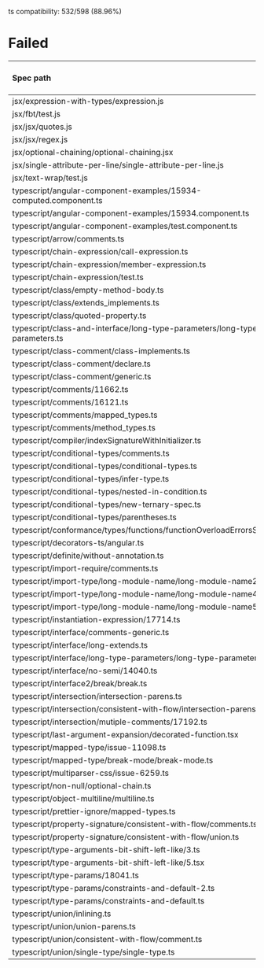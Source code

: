 ts compatibility: 532/598 (88.96%)

# Failed

| Spec path | Failed or Passed | Match ratio |
| :-------- | :--------------: | :---------: |
| jsx/expression-with-types/expression.js | 💥💥💥💥 | 0.00% |
| jsx/fbt/test.js | 💥 | 84.06% |
| jsx/jsx/quotes.js | 💥💥💥💥 | 79.41% |
| jsx/jsx/regex.js | 💥💥💥💥 | 75.00% |
| jsx/optional-chaining/optional-chaining.jsx | 💥 | 85.96% |
| jsx/single-attribute-per-line/single-attribute-per-line.js | 💥✨ | 43.37% |
| jsx/text-wrap/test.js | 💥 | 99.56% |
| typescript/angular-component-examples/15934-computed.component.ts | 💥💥 | 76.92% |
| typescript/angular-component-examples/15934.component.ts | 💥💥 | 53.85% |
| typescript/angular-component-examples/test.component.ts | 💥💥 | 41.18% |
| typescript/arrow/comments.ts | 💥✨ | 44.44% |
| typescript/chain-expression/call-expression.ts | 💥 | 68.75% |
| typescript/chain-expression/member-expression.ts | 💥 | 65.67% |
| typescript/chain-expression/test.ts | 💥 | 0.00% |
| typescript/class/empty-method-body.ts | 💥 | 80.00% |
| typescript/class/extends_implements.ts | 💥 | 90.12% |
| typescript/class/quoted-property.ts | 💥 | 66.67% |
| typescript/class-and-interface/long-type-parameters/long-type-parameters.ts | 💥 | 63.64% |
| typescript/class-comment/class-implements.ts | 💥 | 98.89% |
| typescript/class-comment/declare.ts | 💥 | 84.62% |
| typescript/class-comment/generic.ts | 💥 | 92.00% |
| typescript/comments/11662.ts | 💥 | 80.00% |
| typescript/comments/16121.ts | 💥 | 72.46% |
| typescript/comments/mapped_types.ts | 💥 | 96.77% |
| typescript/comments/method_types.ts | 💥 | 82.05% |
| typescript/compiler/indexSignatureWithInitializer.ts | 💥 | 87.50% |
| typescript/conditional-types/comments.ts | 💥✨ | 31.51% |
| typescript/conditional-types/conditional-types.ts | 💥✨ | 34.48% |
| typescript/conditional-types/infer-type.ts | 💥✨ | 4.76% |
| typescript/conditional-types/nested-in-condition.ts | 💥✨ | 15.79% |
| typescript/conditional-types/new-ternary-spec.ts | 💥✨ | 10.67% |
| typescript/conditional-types/parentheses.ts | 💥✨ | 15.22% |
| typescript/conformance/types/functions/functionOverloadErrorsSyntax.ts | 💥 | 0.00% |
| typescript/decorators-ts/angular.ts | 💥 | 87.50% |
| typescript/definite/without-annotation.ts | 💥 | 91.67% |
| typescript/import-require/comments.ts | 💥 | 33.33% |
| typescript/import-type/long-module-name/long-module-name2.ts | 💥 | 25.00% |
| typescript/import-type/long-module-name/long-module-name4.ts | 💥 | 89.29% |
| typescript/import-type/long-module-name/long-module-name5.ts | 💥 | 33.33% |
| typescript/instantiation-expression/17714.ts | 💥 | 0.00% |
| typescript/interface/comments-generic.ts | 💥💥 | 41.94% |
| typescript/interface/long-extends.ts | 💥💥 | 83.64% |
| typescript/interface/long-type-parameters/long-type-parameters.ts | 💥💥 | 87.33% |
| typescript/interface/no-semi/14040.ts | 💥 | 84.81% |
| typescript/interface2/break/break.ts | 💥💥💥 | 82.30% |
| typescript/intersection/intersection-parens.ts | 💥💥 | 86.17% |
| typescript/intersection/consistent-with-flow/intersection-parens.ts | 💥 | 69.77% |
| typescript/intersection/mutiple-comments/17192.ts | 💥 | 60.00% |
| typescript/last-argument-expansion/decorated-function.tsx | 💥 | 29.06% |
| typescript/mapped-type/issue-11098.ts | 💥 | 97.03% |
| typescript/mapped-type/break-mode/break-mode.ts | 💥 | 68.75% |
| typescript/multiparser-css/issue-6259.ts | 💥 | 57.14% |
| typescript/non-null/optional-chain.ts | 💥 | 72.22% |
| typescript/object-multiline/multiline.ts | 💥✨ | 23.21% |
| typescript/prettier-ignore/mapped-types.ts | 💥 | 96.61% |
| typescript/property-signature/consistent-with-flow/comments.ts | 💥 | 80.00% |
| typescript/property-signature/consistent-with-flow/union.ts | 💥 | 85.71% |
| typescript/type-arguments-bit-shift-left-like/3.ts | 💥 | 0.00% |
| typescript/type-arguments-bit-shift-left-like/5.tsx | 💥 | 0.00% |
| typescript/type-params/18041.ts | 💥 | 43.75% |
| typescript/type-params/constraints-and-default-2.ts | 💥 | 97.60% |
| typescript/type-params/constraints-and-default.ts | 💥 | 87.32% |
| typescript/union/inlining.ts | 💥 | 97.78% |
| typescript/union/union-parens.ts | 💥 | 92.59% |
| typescript/union/consistent-with-flow/comment.ts | 💥 | 78.26% |
| typescript/union/single-type/single-type.ts | 💥 | 0.00% |
